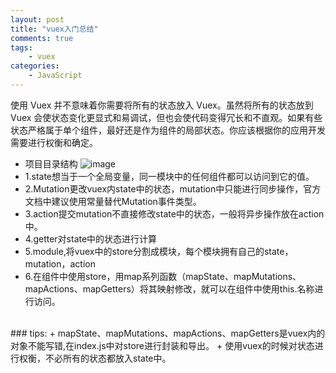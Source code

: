```yaml
---
layout: post
title: "vuex入门总结"
comments: true
tags: 
	- vuex
categories:
	- JavaScript
---
```

使用 Vuex 并不意味着你需要将所有的状态放入 Vuex。虽然将所有的状态放到 Vuex 会使状态变化更显式和易调试，但也会使代码变得冗长和不直观。如果有些状态严格属于单个组件，最好还是作为组件的局部状态。你应该根据你的应用开发需要进行权衡和确定。
+ 项目目录结构
![image](/assets/img/js/project.png)
+ 1.state想当于一个全局变量，同一模块中的任何组件都可以访问到它的值。
+ 2.Mutation更改vuex内state中的状态，mutation中只能进行同步操作，官方文档中建议使用常量替代Mutation事件类型。
+ 3.action提交mutation不直接修改state中的状态，一般将异步操作放在action中。
+ 4.getter对state中的状态进行计算
+ 5.module,将vuex中的store分割成模块，每个模块拥有自己的state，mutation，action
+ 6.在组件中使用store，用map系列函数（mapState、mapMutations、mapActions、mapGetters）将其映射修改，就可以在组件中使用this.名称进行访问。
<br>  
### tips:
+ mapState、mapMutations、mapActions、mapGetters是vuex内的对象不能写错,在index.js中对store进行封装和导出。
+ 使用vuex的时候对状态进行权衡，不必所有的状态都放入state中。

